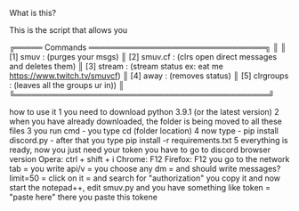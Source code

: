 What is this?

This is the script that allows you

╔═════ Commands ════════════════════════════════╗
║
║ [1] smuv : (purges your msgs)
║ [2] smuv.cf : (clrs open direct messages and deletes them)
║ [3] stream : (stream status ex: eat me https://www.twitch.tv/smuvcf)
║ [4] away : (removes status)
║ [5] clrgroups : (leaves all the groups ur in))
║
╚══════════════════════════════════════════════╝

how to use it
1 you need to download python 3.9.1 (or the latest version)
2 when you have already downloaded, the folder is being moved to all these files
3 you run cmd - you type cd (folder location)
4 now type - pip install discord.py - after that you type pip install -r requirements.txt
5 everything is ready, now you just need your token
you have to go to discord browser version
Opera: ctrl + shift + i
Chrome: F12
Firefox: F12
you go to the network tab = you write api/v = you choose any dm = and should write messages?limit=50 = click on it = and search for "authorization"
you copy it and now start the notepad++, edit smuv.py and you have something like token = "paste here" there you paste this tokene 
